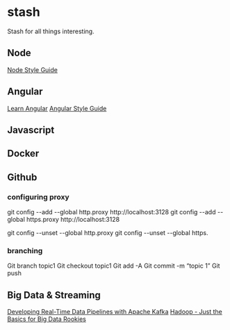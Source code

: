 # stash
Stash for all things interesting.

## Node

[Node Style Guide](http://nodeguide.com/style.html)

## Angular

[Learn Angular](https://angular.io/docs/ts/latest/guide/learning-angular.html)
[Angular Style Guide](https://angular.io/docs/ts/latest/guide/style-guide.html)

## Javascript


## Docker


## Github

### configuring proxy 

git config --add --global http.proxy http://localhost:3128
git config --add --global https.proxy http://localhost:3128

git config --unset --global http.proxy
git config --unset --global https.

### branching

Git branch topic1
Git checkout topic1
Git add -A
Git commit -m “topic 1”
Git push


## Big Data & Streaming

[Developing Real-Time Data Pipelines with Apache Kafka](https://www.youtube.com/watch?v=GRPLRONVDWY)
[Hadoop - Just the Basics for Big Data Rookies](https://www.youtube.com/watch?v=xYnS9PQRXTg)
